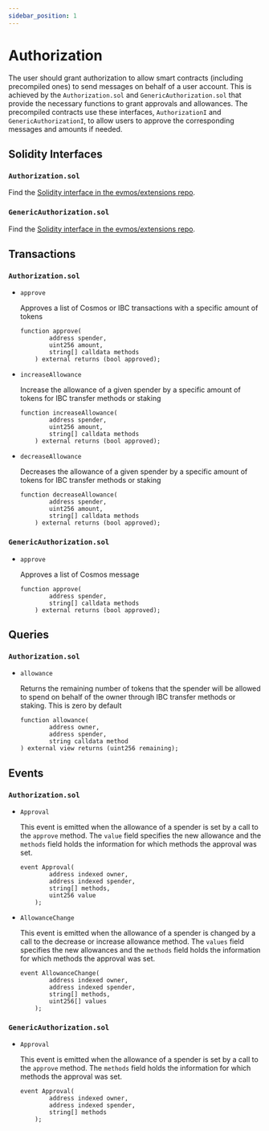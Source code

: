 ```yaml
---
sidebar_position: 1
---
```


# Authorization

The user should grant authorization to allow smart contracts (including precompiled ones)
to send messages on behalf of a user account.
This is achieved by the `Authorization.sol` and `GenericAuthorization.sol`
that provide the necessary functions to grant approvals and allowances.
The precompiled contracts use these interfaces, `AuthorizationI` and `GenericAuthorizationI`,
to allow users to approve the corresponding messages and amounts if needed.

## Solidity Interfaces

### `Authorization.sol`

Find the [Solidity interface in the evmos/extensions repo](https://github.com/evmos/extensions/blob/main/precompiles/common/Authorization.sol).

### `GenericAuthorization.sol`

Find the [Solidity interface in the evmos/extensions repo](https://github.com/evmos/extensions/blob/main/precompiles/common/GenericAuthorization.sol).

## Transactions

### `Authorization.sol`

- `approve`

    Approves a list of Cosmos or IBC transactions with a specific amount of tokens

    ```solidity
    function approve(
            address spender,
            uint256 amount,
            string[] calldata methods
        ) external returns (bool approved);
    ```

- `increaseAllowance`

    Increase the allowance of a given spender by a specific amount of tokens for IBC transfer methods or staking

    ```solidity
    function increaseAllowance(
            address spender,
            uint256 amount,
            string[] calldata methods
        ) external returns (bool approved);
    ```

- `decreaseAllowance`

    Decreases the allowance of a given spender by a specific amount of tokens for IBC transfer methods or staking

    ```solidity
    function decreaseAllowance(
            address spender,
            uint256 amount,
            string[] calldata methods
        ) external returns (bool approved);
    ```

### `GenericAuthorization.sol`

- `approve`

    Approves a list of Cosmos message

    ```solidity
    function approve(
            address spender,
            string[] calldata methods
        ) external returns (bool approved);
    ```

## Queries

### `Authorization.sol`

- `allowance`

    Returns the remaining number of tokens that the spender will be allowed to
    spend on behalf of the owner through IBC transfer methods or staking.
    This is zero by default

    ```solidity
    function allowance(
            address owner,
            address spender,
            string calldata method
    ) external view returns (uint256 remaining);
    ```

## Events

### `Authorization.sol`

- `Approval`

    This event is emitted when the allowance of a spender is set by a call to the `approve` method.
    The `value` field specifies the new allowance and the `methods`
    field holds the information for which methods the approval was set.

    ```solidity
    event Approval(
            address indexed owner,
            address indexed spender,
            string[] methods,
            uint256 value
        );
    ```

- `AllowanceChange`

    This event is emitted when the allowance of a spender is changed by a call to the decrease or increase allowance method.
    The `values` field specifies the new allowances and the `methods`
    field holds the information for which methods the approval was set.

    ```solidity
    event AllowanceChange(
            address indexed owner,
            address indexed spender,
            string[] methods,
            uint256[] values
        );
    ```

### `GenericAuthorization.sol`

- `Approval`

    This event is emitted when the allowance of a spender is set by a call to the `approve` method.
    The `methods` field holds the information for which methods the approval was set.

    ```solidity
    event Approval(
            address indexed owner,
            address indexed spender,
            string[] methods
        );
    ```
